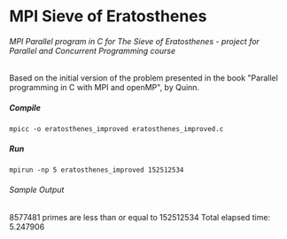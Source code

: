 # MPI Sieve of Eratosthenes
###### MPI Parallel program in C for The Sieve of Eratosthenes - project for Parallel and Concurrent Programming course


Based on the initial version of the problem presented in the book 
"Parallel programming in C with MPI and openMP", by Quinn.


##### Compile 
    mpicc -o eratosthenes_improved eratosthenes_improved.c

##### Run
	mpirun -np 5 eratosthenes_improved 152512534




###### Sample Output
8577481 primes are less than or equal to 152512534
Total elapsed time:   5.247906
